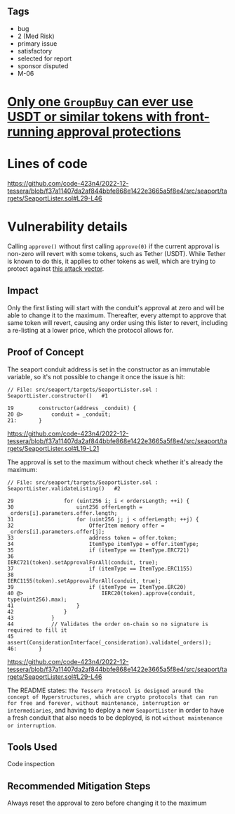 ## Tags

- bug
- 2 (Med Risk)
- primary issue
- satisfactory
- selected for report
- sponsor disputed
- M-06

# [Only one `GroupBuy` can ever use USDT or similar tokens with front-running approval protections](https://github.com/code-423n4/2022-12-tessera-findings/issues/37) 

# Lines of code

https://github.com/code-423n4/2022-12-tessera/blob/f37a11407da2af844bbfe868e1422e3665a5f8e4/src/seaport/targets/SeaportLister.sol#L29-L46


# Vulnerability details

Calling `approve()` without first calling `approve(0)` if the current approval is non-zero will revert with some tokens, such as Tether (USDT). While Tether is known to do this, it applies to other tokens as well, which are trying to protect against [this attack vector](https://docs.google.com/document/d/1YLPtQxZu1UAvO9cZ1O2RPXBbT0mooh4DYKjA_jp-RLM/edit).

## Impact
Only the first listing will start with the conduit's approval at zero and will be able to change it to the maximum. Thereafter, every attempt to approve that same token will revert, causing any order using this lister to revert, including a re-listing at a lower price, which the protocol allows for.

## Proof of Concept
The seaport conduit address is set in the constructor as an immutable variable, so it's not possible to change it once the issue is hit:
```solidity
// File: src/seaport/targets/SeaportLister.sol : SeaportLister.constructor()   #1

19        constructor(address _conduit) {
20 @>         conduit = _conduit;
21:       }
```
https://github.com/code-423n4/2022-12-tessera/blob/f37a11407da2af844bbfe868e1422e3665a5f8e4/src/seaport/targets/SeaportLister.sol#L19-L21

The approval is set to the maximum without check whether it's already the maximum:
```solidity
// File: src/seaport/targets/SeaportLister.sol : SeaportLister.validateListing()   #2

29                for (uint256 i; i < ordersLength; ++i) {
30                    uint256 offerLength = _orders[i].parameters.offer.length;
31                    for (uint256 j; j < offerLength; ++j) {
32                        OfferItem memory offer = _orders[i].parameters.offer[j];
33                        address token = offer.token;
34                        ItemType itemType = offer.itemType;
35                        if (itemType == ItemType.ERC721)
36                            IERC721(token).setApprovalForAll(conduit, true);
37                        if (itemType == ItemType.ERC1155)
38                            IERC1155(token).setApprovalForAll(conduit, true);
39                        if (itemType == ItemType.ERC20)
40 @>                         IERC20(token).approve(conduit, type(uint256).max);
41                    }
42                }
43            }
44            // Validates the order on-chain so no signature is required to fill it
45            assert(ConsiderationInterface(_consideration).validate(_orders));
46:       }
```
https://github.com/code-423n4/2022-12-tessera/blob/f37a11407da2af844bbfe868e1422e3665a5f8e4/src/seaport/targets/SeaportLister.sol#L29-L46

The README states: `The Tessera Protocol is designed around the concept of Hyperstructures, which are crypto protocols that can run for free and forever, without maintenance, interruption or intermediaries`, and having to deploy a new `SeaportLister` in order to have a fresh conduit that also needs to be deployed, is not `without maintenance or interruption`.

## Tools Used
Code inspection

## Recommended Mitigation Steps
Always reset the approval to zero before changing it to the maximum
